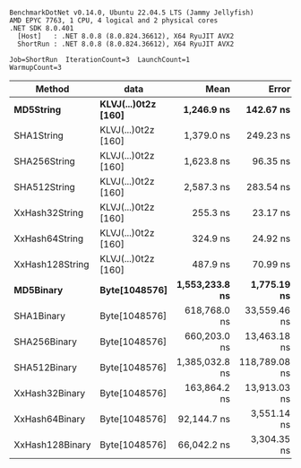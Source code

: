 ```

BenchmarkDotNet v0.14.0, Ubuntu 22.04.5 LTS (Jammy Jellyfish)
AMD EPYC 7763, 1 CPU, 4 logical and 2 physical cores
.NET SDK 8.0.401
  [Host]   : .NET 8.0.8 (8.0.824.36612), X64 RyuJIT AVX2
  ShortRun : .NET 8.0.8 (8.0.824.36612), X64 RyuJIT AVX2

Job=ShortRun  IterationCount=3  LaunchCount=1  
WarmupCount=3  

```
| Method          | data                | Mean           | Error         | StdDev      | Min            | Max            | Gen0   | Allocated |
|---------------- |-------------------- |---------------:|--------------:|------------:|---------------:|---------------:|-------:|----------:|
| **MD5String**       | **KLVJ(...)0t2z [160]** |     **1,246.9 ns** |     **142.67 ns** |     **7.82 ns** |     **1,240.0 ns** |     **1,255.4 ns** | **0.0134** |    **1128 B** |
| SHA1String      | KLVJ(...)0t2z [160] |     1,379.0 ns |     249.23 ns |    13.66 ns |     1,366.7 ns |     1,393.7 ns | 0.0153 |    1416 B |
| SHA256String    | KLVJ(...)0t2z [160] |     1,623.8 ns |      96.35 ns |     5.28 ns |     1,617.8 ns |     1,627.6 ns | 0.0210 |    1856 B |
| SHA512String    | KLVJ(...)0t2z [160] |     2,587.3 ns |     283.54 ns |    15.54 ns |     2,569.4 ns |     2,596.7 ns | 0.0381 |    3240 B |
| XxHash32String  | KLVJ(...)0t2z [160] |       255.3 ns |      23.17 ns |     1.27 ns |       254.0 ns |       256.5 ns | 0.0067 |     584 B |
| XxHash64String  | KLVJ(...)0t2z [160] |       324.9 ns |      24.92 ns |     1.37 ns |       323.4 ns |       326.1 ns | 0.0086 |     728 B |
| XxHash128String | KLVJ(...)0t2z [160] |       487.9 ns |      70.99 ns |     3.89 ns |       483.8 ns |       491.5 ns | 0.0134 |    1128 B |
| **MD5Binary**       | **Byte[1048576]**       | **1,553,233.8 ns** |   **1,775.19 ns** |    **97.30 ns** | **1,553,153.8 ns** | **1,553,342.1 ns** |      **-** |      **41 B** |
| SHA1Binary      | Byte[1048576]       |   618,768.0 ns |  33,559.46 ns | 1,839.51 ns |   617,687.1 ns |   620,892.0 ns |      - |      49 B |
| SHA256Binary    | Byte[1048576]       |   660,203.0 ns |  13,463.18 ns |   737.96 ns |   659,355.5 ns |   660,704.0 ns |      - |      57 B |
| SHA512Binary    | Byte[1048576]       | 1,385,032.8 ns | 118,789.08 ns | 6,511.23 ns | 1,380,232.6 ns | 1,392,444.4 ns |      - |      89 B |
| XxHash32Binary  | Byte[1048576]       |   163,864.2 ns |  13,913.03 ns |   762.62 ns |   163,076.9 ns |   164,599.5 ns |      - |      32 B |
| XxHash64Binary  | Byte[1048576]       |    92,144.7 ns |   3,551.14 ns |   194.65 ns |    91,919.9 ns |    92,257.5 ns |      - |      32 B |
| XxHash128Binary | Byte[1048576]       |    66,042.2 ns |   3,304.35 ns |   181.12 ns |    65,840.0 ns |    66,189.5 ns |      - |      40 B |
